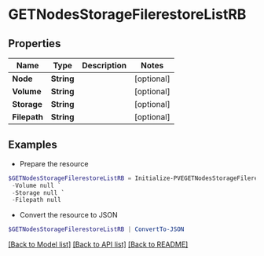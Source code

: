 # GETNodesStorageFilerestoreListRB
## Properties

Name | Type | Description | Notes
------------ | ------------- | ------------- | -------------
**Node** | **String** |  | [optional] 
**Volume** | **String** |  | [optional] 
**Storage** | **String** |  | [optional] 
**Filepath** | **String** |  | [optional] 

## Examples

- Prepare the resource
```powershell
$GETNodesStorageFilerestoreListRB = Initialize-PVEGETNodesStorageFilerestoreListRB  -Node null `
 -Volume null `
 -Storage null `
 -Filepath null
```

- Convert the resource to JSON
```powershell
$GETNodesStorageFilerestoreListRB | ConvertTo-JSON
```

[[Back to Model list]](../README.md#documentation-for-models) [[Back to API list]](../README.md#documentation-for-api-endpoints) [[Back to README]](../README.md)

